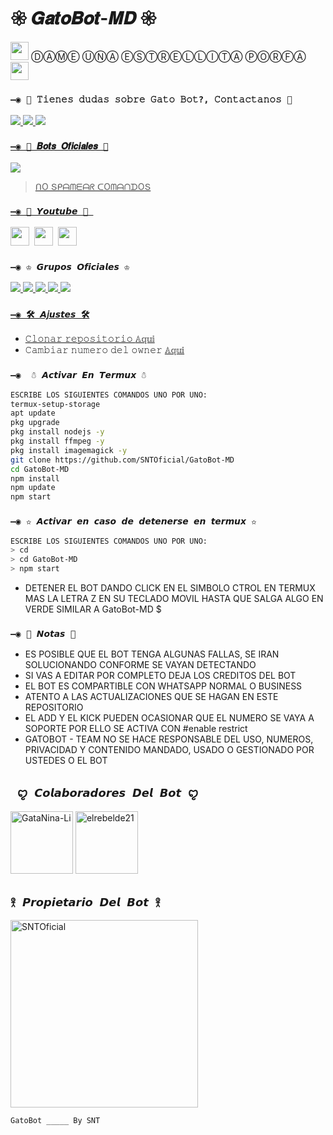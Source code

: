 
# 𑁍 𝑮𝒂𝒕𝒐𝑩𝒐𝒕-𝑴𝑫 𑁍
<img src="https://i.gifer.com/origin/84/84b7d7e62befb51f831bc0ed938c8742.gif" width="29px"> Ⓓ︎Ⓐ︎Ⓜ︎Ⓔ︎ Ⓤ︎Ⓝ︎Ⓐ︎ Ⓔ︎Ⓢ︎Ⓣ︎Ⓡ︎Ⓔ︎Ⓛ︎Ⓛ︎Ⓘ︎Ⓣ︎Ⓐ︎ Ⓟ︎Ⓞ︎Ⓡ︎Ⓕ︎Ⓐ︎ <img src="https://i.gifer.com/origin/84/84b7d7e62befb51f831bc0ed938c8742.gif" width="29px">

### `—◉ 👑 𝚃𝚒𝚎𝚗𝚎𝚜 𝚍𝚞𝚍𝚊𝚜 𝚜𝚘𝚋𝚛𝚎 𝙶𝚊𝚝𝚘 𝙱𝚘𝚝?, 𝙲𝚘𝚗𝚝𝚊𝚌𝚝𝚊𝚗𝚘𝚜 👑`
<a href="https://api.whatsapp.com/send/?phone=5959831865669&text&type=phone_number&app_absent=0" target="blank"><img src="https://img.shields.io/badge/❥︎𝑆𝑁𝑇-𝐶𝑟𝑒𝑎𝑑𝑜𝑟-25D366?style=for-the-badge&logo=whatsapp&logoColor=white" />
 <a href="https://instagram.com/gata_dios?igshid=YmMyMTA2M2Y=" target="green"><img src="https://img.shields.io/badge/❥︎𝐺𝑎𝑡𝑎𝐷𝑖𝑜𝑠-𝐶𝑜𝑙𝑎𝑏1 -25D366?style=for-the-badge&logo=instagram&logoColor=pink" />
  <a href="https://api.whatsapp.com/send/?phone=5492266466080&text&type=phone_number&app_absent=0" target="blank"><img src="https://img.shields.io/badge/❥︎𝐸𝑙𝑅𝑒𝑏𝑒𝑙𝑑𝑒-𝐶𝑜𝑙𝑎𝑏2-25D366?style=for-the-badge&logo=whatsapp&logoColor=white" />

### `—◉ 👻 𝑩𝒐𝒕𝒔 𝑶𝒇𝒊𝒄𝒊𝒂𝒍𝒆𝒔 👻`

<a href="https://api.whatsapp.com/send/?phone=52199349&text&type=phone_number&app_absent=0" target="blank"><img src="https://img.shields.io/badge/❥︎BOT-OFICIAL.1-25D366?style=for-the-badge&logo=whatsapp&logoColor=white" />

 > ᑎO Տᑭᗩᗰᗴᗩᖇ ᑕOᗰᗩᑎᗪOՏ

### `—◉ 💠 𝙔𝙤𝙪𝙩𝙪𝙗𝙚 💠 `

<a href="https://www.youtube.com/@Gato-Bot"><img height="30" src="https://img.shields.io/badge/ఌ︎GatoBot-FF0000?style=for-the-badge&logo=youtube&logoColor=white"></a>&nbsp;&nbsp;<a href="https://www.youtube.com/@Gato-Bot"><a href="https://youtube.com/@gatadios"><img height="30" src="https://img.shields.io/badge/ఌ︎GataBot-FF0000?style=for-the-badge&logo=youtube&logoColor=white"></a>&nbsp;&nbsp;<a href="https://www.youtube.com/@TheLoliBot-MD"><img height="30" src="https://img.shields.io/badge/ఌ︎The Loli Bot-FF0000?style=for-the-badge&logo=youtube&logoColor=white"></a>&nbsp;&nbsp;


### `—◉ ♔︎ 𝙂𝙧𝙪𝙥𝙤𝙨 𝙊𝙛𝙞𝙘𝙞𝙖𝙡𝙚𝙨 ♔︎`
<a href="https://chat.whatsapp.com/I1vjFTvfZQbJI4aw0Vj5dk" target="blank"><img src="https://img.shields.io/badge/1- 𝙶𝚛𝚞𝚙𝚘 𝙾𝚏𝚒𝚌𝚒𝚊𝚕 -25D366?style=for-the-badge&logo=WhatsApp&logoColor=green" />
 <a href="https://chat.whatsapp.com/CntRn9MHu6oI29HWU6tVrC" target="blank"><img src="https://img.shields.io/badge/2- 𝙶𝚛𝚞𝚙𝚘 𝙾𝚏𝚒𝚌𝚒𝚊𝚕 -25D366?style=for-the-badge&logo=WhatsApp&logoColor=green" />
    <a href="https://chat.whatsapp.com/GxxpMawzPaW6MR0p2vH432" target="blank"><img src="https://img.shields.io/badge/3- 𝙶𝚛𝚞𝚙𝚘 𝙾𝚏𝚒𝚌𝚒𝚊𝚕 -25D366?style=for-the-badge&logo=WhatsApp&logoColor=green" />
        <a href="https://chat.whatsapp.com/Ko4zt9jzAmr23QVKZypvA5" target="blank"><img src="https://img.shields.io/badge/4- 𝙶𝚛𝚞𝚙𝚘 𝙾𝚏𝚒𝚌𝚒𝚊𝚕 -25D366?style=for-the-badge&logo=WhatsApp&logoColor=green" />
            <a href="https://chat.whatsapp.com/Ecqsehly8Ox2wElR2ccNh2" target="blank"><img src="https://img.shields.io/badge/5- 𝙶𝚛𝚞𝚙𝚘 𝙾𝚏𝚒𝚌𝚒𝚊𝚕 -25D366?style=for-the-badge&logo=WhatsApp&logoColor=green" />
 
### `—◉ 🛠️ 𝘼𝘫𝙪𝙨𝙩𝙚𝙨 🛠️`
- 𝙲𝚕𝚘𝚗𝚊𝚛 𝚛𝚎𝚙𝚘𝚜𝚒𝚝𝚘𝚛𝚒𝚘 [𝔸𝕢𝕦𝕚](https://github.com/SNTOficial/GatoBot-MD/fork)
- 𝙲𝚊𝚖𝚋𝚒𝚊𝚛 𝚗𝚞𝚖𝚎𝚛𝚘 𝚍𝚎𝚕 𝚘𝚠𝚗𝚎𝚛 [𝔸𝕢𝕦𝕚](https://github.com/SNTOficial/GatoBot-MD/blob/master/config.js)

### `—◉  ☃︎ 𝘼𝙘𝙩𝙞𝙫𝙖𝙧 𝙀𝙣 𝙏𝙚𝙧𝙢𝙪𝙭 ☃︎`
```bash
ESCRIBE LOS SIGUIENTES COMANDOS UNO POR UNO:
termux-setup-storage
apt update
pkg upgrade
pkg install nodejs -y
pkg install ffmpeg -y
pkg install imagemagick -y
git clone https://github.com/SNTOficial/GatoBot-MD
cd GatoBot-MD
npm install
npm update
npm start
```


### `—◉ ✫ 𝘼𝙘𝙩𝙞𝙫𝙖𝙧 𝙚𝙣 𝙘𝙖𝙨𝙤 𝙙𝙚 𝙙𝙚𝙩𝙚𝙣𝙚𝙧𝙨𝙚 𝙚𝙣 𝙩𝙚𝙧𝙢𝙪𝙭 ✫`
```bash
ESCRIBE LOS SIGUIENTES COMANDOS UNO POR UNO:
> cd 
> cd GatoBot-MD
> npm start
```


- DETENER EL BOT DANDO CLICK EN EL SIMBOLO CTROL EN TERMUX MAS LA LETRA Z EN SU TECLADO MOVIL HASTA QUE SALGA ALGO EN VERDE SIMILAR A GatoBot-MD $  



### `—◉ 📝 𝙉𝙤𝙩𝙖𝙨 📝`
- ES POSIBLE QUE EL BOT TENGA ALGUNAS FALLAS, SE IRAN SOLUCIONANDO CONFORME SE VAYAN DETECTANDO
- SI VAS A EDITAR POR COMPLETO DEJA LOS CREDITOS DEL BOT 
- EL BOT ES COMPARTIBLE CON WHATSAPP NORMAL O BUSINESS
- ATENTO A LAS ACTUALIZACIONES QUE SE HAGAN EN ESTE REPOSITORIO
- EL ADD Y EL KICK PUEDEN OCASIONAR QUE EL NUMERO SE VAYA A SOPORTE POR ELLO SE ACTIVA CON #enable restrict 
- GATOBOT - TEAM NO SE HACE RESPONSABLE DEL USO, NUMEROS, PRIVACIDAD Y CONTENIDO MANDADO, USADO O GESTIONADO POR USTEDES O EL BOT

## ` ꨄ︎ 𝘾𝙤𝙡𝙖𝙗𝙤𝙧𝙖𝙙𝙤𝙧𝙚𝙨 𝘿𝙚𝙡 𝘽𝙤𝙩 ꨄ︎` 
<a href="https://github.com/GataNina-Li"><img src="https://github.com/GataNina-Li.png" width="100" height="100" alt="GataNina-Li"/></a>
<a href="https://github.com/elrebelde21"><img src="https://github.com/elrebelde21.png" width="100" height="100" alt="elrebelde21"/></a>


## `𖨆 𝙋𝙧𝙤𝙥𝙞𝙚𝙩𝙖𝙧𝙞𝙤 𝘿𝙚𝙡 𝘽𝙤𝙩 𖨆` 

<a href="https://github.com/SNTOficial"><img src="https://github.com/SNTOficial.png" width="300" height="300" alt="SNTOficial"/></a>


`GatoBot _____ By SNT` 
```


